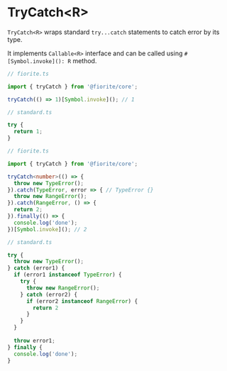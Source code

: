 # TryCatch\<R>

`TryCatch<R>` wraps standard `try...catch` statements to catch error by its type.

It implements `Callable<R>` interface and can be called using `#[Symbol.invoke](): R` method.

```typescript
// fiorite.ts

import { tryCatch } from '@fiorite/core';

tryCatch(() => 1)[Symbol.invoke](); // 1

// standard.ts

try {
  return 1;
}
```

```typescript
// fiorite.ts

import { tryCatch } from '@fiorite/core';

tryCatch<number>(() => {
  throw new TypeError();
}).catch(TypeError, error => { // TypeError {}
  throw new RangeError();
}).catch(RangeError, () => {
  return 2;
}).finally(() => {
  console.log('done');
})[Symbol.invoke](); // 2

// standard.ts

try {
  throw new TypeError();
} catch (error1) {
  if (error1 instanceof TypeError) {
    try {
      throw new RangeError();
    } catch (error2) {
      if (error2 instanceof RangeError) {
        return 2
      }
    }
  }
  
  throw error1;
} finally {
  console.log('done');
}

```
